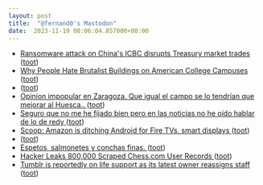```yaml
---
layout: post
title:  "@fernand0's Mastodon"
date:  2023-11-19 08:06:04.857000+00:00
---
```

*  [Ransomware attack on China's ICBC disrupts Treasury market trades ](https://www.reuters.com/world/china/chinas-largest-bank-icbc-hit-by-ransomware-software-ft-2023-11-09) ([toot](https://mastodon.social/@fernand0/111436180019944794))
*  [Why People Hate Brutalist Buildings on American College Campuses ](https://www.openculture.com/2023/11/why-people-hate-brutalist-buildings-on-american-college-campuses.htm) ([toot](https://mastodon.social/@fernand0/111434897909126108))
*  [ ](https://todon.eu/@mondadientes) ([toot](https://mastodon.social/@fernand0/111434107018489512))
*  [Opinion impopular en Zaragoza. Que igual el campo se lo tendrían que mejorar al Huesca.. ](https://mastodon.social/@fernand0/111433600304535847) ([toot](https://mastodon.social/@fernand0/111433600304535847))
*  [Seguro que no me he fijado bien pero en las noticias no he oído hablar de lo de redy ](https://mastodon.social/@fernand0/111433561994585135) ([toot](https://mastodon.social/@fernand0/111433561994585135))
*  [Scoop: Amazon is ditching Android for Fire TVs, smart displays ](https://www.lowpass.cc/p/amazon-vega-os-fire-tv-androi) ([toot](https://mastodon.social/@fernand0/111433270842870447))
*  [ ](https://mastodon.social/@macosas) ([toot](https://mastodon.social/@fernand0/111433043593921688))
*  [Espetos, salmonetes y conchas finas. ](https://avecesunafoto.wordpress.com/2023/11/18/espetos-salmonetes-y-conchas-finas) ([toot](https://mastodon.social/@fernand0/111432954269768830))
*  [Hacker Leaks 800,000 Scraped Chess.com User Records ](https://www.hackread.com/hacker-leaks-scraped-chess-com-user-records) ([toot](https://mastodon.social/@fernand0/111432911912960428))
*  [Tumblr is reportedly on life support as its latest owner reassigns staff ](https://arstechnica.com/gadgets/2023/11/tumblr-is-reportedly-on-life-support-as-its-latest-owner-reassigns-staff) ([toot](https://mastodon.social/@fernand0/111432756060751263))
